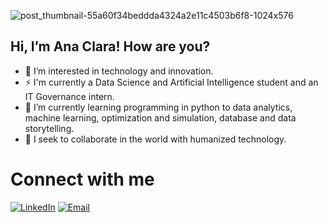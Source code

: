 ![post_thumbnail-55a60f34beddda4324a2e11c4503b6f8-1024x576](https://github.com/anacgr05/anacgr05/assets/151938722/a1c61762-f08f-4e17-99f7-c8518b292144)



## Hi, I’m Ana Clara! How are you?
- 👀 I’m interested in technology and innovation.
- ⚡ I'm currently a Data Science and Artificial Intelligence student and an IT Governance intern.
- 🌱 I’m currently learning programming in python to data analytics, machine learning, optimization and simulation, database and data storytelling.
- 💞️ I seek to collaborate in the world with humanized technology.

# Connect with me

[![LinkedIn](https://img.shields.io/badge/LinkedIn-blue?style=flat&logo=linkedin&logoColor=white)](linkedin.com/in/ana-clara-rodrigues-1068b6272l)
[![Email](https://img.shields.io/badge/Email-red?style=flat&logo=gmail&logoColor=white)](mailto:anaclaragr05@gmail.com)

<!---
anacgr05/anacgr05 is a ✨ special ✨ repository because its `README.md` (this file) appears on your GitHub profile.
You can click the Preview link to take a look at your changes.
--->
